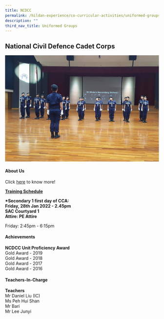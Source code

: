 ```yaml
---
title: NCDCC
permalink: /hildan-experience/co-curricular-activities/uniformed-groups/ncdcc/
description: ""
third_nav_title: Uniformed Groups
---
```

National Civil Defence Cadet Corps
----------------------------------


![](/images/CCA/NCDCC.jpg)



#### About Us

Click&nbsp;[here](/files/CCA/Introduction%20to%20NCDCC%20SHSS.pdf)&nbsp;to know more!

**<u>Training Schedule</u>**  

**\*Secondary 1 first day of CCA:**  
**Friday, 28th Jan 2022 - 2.45pm  
SAC Courtyard 1  
Attire: PE Attire**

Friday: 2:45pm - 6:15pm

#### Achievements

**NCDCC Unit Proficiency Award**  
Gold Award - 2019  
Gold Award - 2018  
Gold Award - 2017  
Gold Award - 2016

#### Teachers-In-Charge

**Teachers**  
Mr Daniel Liu (IC)  
Ms Peh Hui Shan  
Mr Bari  
Mr Lee Junyi